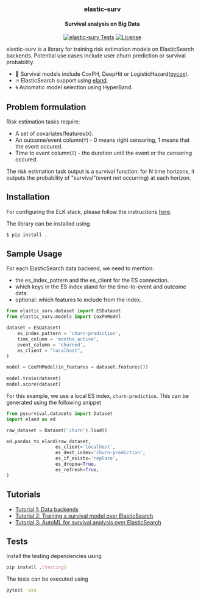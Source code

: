 <h3 align="center">
  elastic-surv
</h3>

<h4 align="center">
  Survival analysis on Big Data
</h4>


<div align="center">

[![elastic-surv Tests](https://github.com/bcebere/elastic-surv/actions/workflows/test.yml/badge.svg)](https://github.com/bcebere/elastic-surv/actions/workflows/test.yml)
[![License](https://img.shields.io/badge/License-BSD%203--Clause-blue.svg)](https://github.com/bcebere/elastic-surv/blob/main/LICENSE)
  
</div>

 elastic-surv is a library for training risk estimation models on ElasticSearch backends. Potential use cases include user churn prediction or survival probability.
 
- :key: Survival models include CoxPH, DeepHit or LogisticHazard([pycox](https://github.com/havakv/pycox)).
- :fire: ElasticSearch support using [eland](https://github.com/elastic/eland).
- :cyclone: Automatic model selection using HyperBand.
 
## Problem formulation
Risk estimation tasks require:
 - A set of covariates/features(`X`).
 - An outcome/event column(`Y`) - 0 means right censoring, 1 means that the event occured.
 - Time to event column(`T`) - the duration until the event or the censoring occured. 

The risk estimation task output is a survival function: for N time horizons, it outputs the probability of "survival"(event not occurring) at each horizon.
 
## Installation

For configuring the ELK stack, please follow the instructions [here](https://www.elastic.co/guide/en/elasticsearch/reference/current/install-elasticsearch.html).

The library can be installed using
```bash
$ pip install .
```

## Sample Usage

For each ElasticSearch data backend, we need to mention:
 - the es_index_pattern and the es_client for the ES connection.
 - which keys in the ES index stand for the time-to-event and outcome data.
 - optional: which features to include from the index.

```python
from elastic_surv.dataset import ESDataset
from elastic_surv.models import CoxPHModel

dataset = ESDataset(
    es_index_pattern = 'churn-prediction',
    time_column = 'months_active',
    event_column = 'churned',
    es_client = "localhost",
)

model = CoxPHModel(in_features = dataset.features())
    
model.train(dataset)
model.score(dataset)
```
For this example, we use a local ES index, `churn-prediction`. This can be generated using the following snippet

```python
from pysurvival.datasets import Dataset
import eland as ed

raw_dataset = Dataset('churn').load() 

ed.pandas_to_eland(raw_dataset,
                  es_client='localhost',
                  es_dest_index='churn-prediction',
                  es_if_exists='replace',
                  es_dropna=True,
                  es_refresh=True,
) 
```

## Tutorials
 - [Tutorial 1: Data backends](tutorials/tutorial_1_data_backends.ipynb)
 - [Tutorial 2: Training a survival model over ElasticSearch](tutorials/tutorial_2_model_training.ipynb)
 - [Tutorial 3: AutoML for survival analysis over ElasticSearch](tutorials/tutorial_3_automl.ipynb)
 
## Tests

Install the testing dependencies using
```bash
pip install .[testing]
```
The tests can be executed using
```bash
pytest -vsx
```

